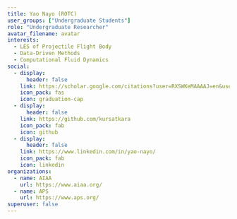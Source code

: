 ```yaml
---
title: Yao Nayo (ROTC)
user_groups: ["Undergraduate Students"]
role: "Undergraduate Researcher"
avatar_filename: avatar
interests:
  - LES of Projectile Flight Body
  - Data-Driven Methods
  - Computational Fluid Dynamics
social:
  - display:
      header: false
    link: https://scholar.google.com/citations?user=RXSWKeMAAAAJ=en&user=RXSWKeMAAAAJ
    icon_pack: fas
    icon: graduation-cap
  - display:
      header: false
    link: https://github.com/kursatkara
    icon_pack: fab
    icon: github
  - display:
      header: false
    link: https://www.linkedin.com/in/yao-nayo/
    icon_pack: fab
    icon: linkedin
organizations:
  - name: AIAA
    url: https://www.aiaa.org/
  - name: APS
    url: https://www.aps.org/
superuser: false
---
```

